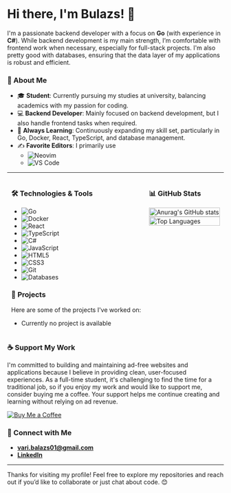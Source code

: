 # Hi there, I'm Bulazs! 👋

I'm a passionate backend developer with a focus on **Go** (with experience in **C#**). While backend development is my main strength, I’m comfortable with frontend work when necessary, especially for full-stack projects. I'm also pretty good with databases, ensuring that the data layer of my applications is robust and efficient.

### 🚀 About Me
- 🎓 **Student**: Currently pursuing my studies at university, balancing academics with my passion for coding.
- 💻 **Backend Developer**: Mainly focused on backend development, but I also handle frontend tasks when required.
- 🌱 **Always Learning**: Continuously expanding my skill set, particularly in Go, Docker, React, TypeScript, and database management.
- ✍️ **Favorite Editors**: I primarily use 
  - ![Neovim](https://img.shields.io/badge/-Neovim-57A143?style=flat&logo=neovim&logoColor=white)
  - ![VS Code](https://img.shields.io/badge/-VS%20Code-007ACC?style=flat&logo=visual-studio-code&logoColor=white)

---

<div style="display: flex; justify-content: space-around">

  <!-- Left Column -->
  <div style="flex: ">
    <h3>🛠️ Technologies & Tools</h3>
    <ul>
      <li><img src="https://img.shields.io/badge/-Go-00ADD8?style=flat&logo=go&logoColor=white" alt="Go" /></li>
      <li><img src="https://img.shields.io/badge/-Docker-2496ED?style=flat&logo=docker&logoColor=white" alt="Docker" /></li>
      <li><img src="https://img.shields.io/badge/-React-61DAFB?style=flat&logo=react&logoColor=black" alt="React" /></li>
      <li><img src="https://img.shields.io/badge/-TypeScript-3178C6?style=flat&logo=typescript&logoColor=white" alt="TypeScript" /></li>
      <li><img src="https://img.shields.io/badge/-C%23-239120?style=flat&logo=c-sharp&logoColor=white" alt="C#" /></li>
      <li><img src="https://img.shields.io/badge/-JavaScript-F7DF1E?style=flat&logo=javascript&logoColor=black" alt="JavaScript" /></li>
      <li><img src="https://img.shields.io/badge/-HTML5-E34F26?style=flat&logo=html5&logoColor=white" alt="HTML5" /></li>
      <li><img src="https://img.shields.io/badge/-CSS3-1572B6?style=flat&logo=css3&logoColor=white" alt="CSS3" /></li>
      <li><img src="https://img.shields.io/badge/-Git-F05032?style=flat&logo=git&logoColor=white" alt="Git" /></li>
      <li><img src="https://img.shields.io/badge/-Databases-003B57?style=flat&logo=database&logoColor=white" alt="Databases" /></li>
    </ul>
    
### 🔗 Projects
Here are some of the projects I've worked on:

- Currently no project is available
  </div>

  <!-- Right Column -->
  <div>
    <h3>📊 GitHub Stats</h3>
    <div style="display: flex; flex-direction: column; align-items: center;">
      <img src="https://github-readme-stats-one-lyart-97.vercel.app/api?username=mcbulazs&theme=tokyonight" alt="Anurag's GitHub stats" width="100%" />
      <img src="https://github-readme-stats-one-lyart-97.vercel.app/api/top-langs/?username=mcbulazs&layout=compact&theme=tokyonight" alt="Top Languages" width="100%" />
    </div>
  </div>

</div>



### ☕ Support My Work
I'm committed to building and maintaining ad-free websites and applications because I believe in providing clean, user-focused experiences. As a full-time student, it's challenging to find the time for a traditional job, so if you enjoy my work and would like to support me, consider buying me a coffee. Your support helps me continue creating and learning without relying on ad revenue.

[![Buy Me a Coffee](https://img.shields.io/badge/-Buy%20Me%20a%20Coffee-FFDD00?style=flat&logo=buy-me-a-coffee&logoColor=black)](https://buymeacoffee.com/bulazs)

### 🔗 Connect with Me
- **vari.balazs01@gmail.com**
- [**LinkedIn**](https://www.linkedin.com/in/bal%C3%A1zs-v%C3%A1ri-600090245/)



---

Thanks for visiting my profile! Feel free to explore my repositories and reach out if you’d like to collaborate or just chat about code. 😊
